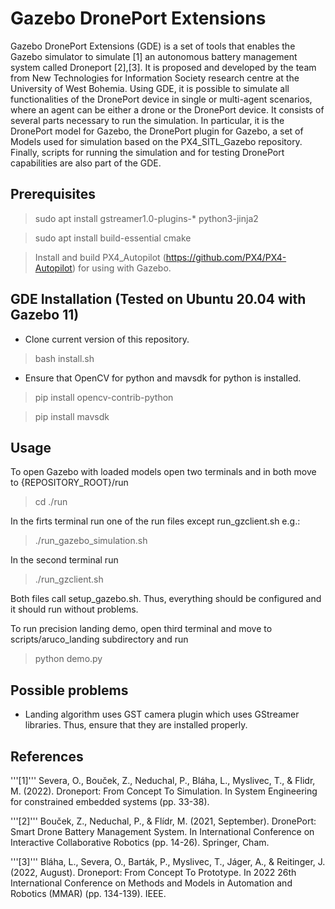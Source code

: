 # Gazebo DronePort Extensions

Gazebo DronePort Extensions (GDE) is a set of tools that enables the Gazebo simulator to simulate [1] an autonomous battery management system called Droneport [2],[3]. It is proposed and developed by the team from New Technologies for Information Society research centre at the University of West Bohemia. Using GDE, it is possible to simulate all functionalities of the DronePort device in single or multi-agent scenarios, where an agent can be either a drone or the DronePort device. It consists of several parts necessary to run the simulation. In particular, it is the DronePort model for Gazebo, the DronePort plugin for Gazebo, a set of Models used for simulation based on the PX4_SITL_Gazebo repository. Finally, scripts for running the simulation and for testing DronePort capabilities are also part of the GDE.

## Prerequisites

 > sudo apt install gstreamer1.0-plugins-* python3-jinja2

 > sudo apt install build-essential cmake
 
 > Install and build PX4_Autopilot (https://github.com/PX4/PX4-Autopilot) for using with Gazebo.

## GDE Installation (Tested on Ubuntu 20.04 with Gazebo 11)

 * Clone current version of this repository.
  
 > bash install.sh 
 
 * Ensure that OpenCV for python and mavsdk for python is installed.

 > pip install opencv-contrib-python

 > pip install mavsdk

## Usage

 To open Gazebo with loaded models open two terminals and in both move to {REPOSITORY_ROOT}/run

 > cd ./run

 In the firts terminal run one of the run files except run_gzclient.sh e.g.:

 > ./run_gazebo_simulation.sh 

 In the second terminal run 

 > ./run_gzclient.sh

Both files call setup_gazebo.sh. Thus, everything should be configured and it should run without problems.

To run precision landing demo, open third terminal and move to scripts/aruco_landing subdirectory and run

> python demo.py

## Possible problems

- Landing algorithm uses GST camera plugin which uses GStreamer libraries. Thus, ensure that they are installed properly.

## References

'''[1]''' Severa, O., Bouček, Z., Neduchal, P., Bláha, L., Myslivec, T., & Flidr, M. (2022). Droneport: From Concept To Simulation. In System Engineering for constrained embedded systems (pp. 33-38).

'''[2]''' Bouček, Z., Neduchal, P., & Flídr, M. (2021, September). DronePort: Smart Drone Battery Management System. In International Conference on Interactive Collaborative Robotics (pp. 14-26). Springer, Cham.

'''[3]''' Bláha, L., Severa, O., Barták, P., Myslivec, T., Jáger, A., & Reitinger, J. (2022, August). Droneport: From Concept To Prototype. In 2022 26th International Conference on Methods and Models in Automation and Robotics (MMAR) (pp. 134-139). IEEE.

